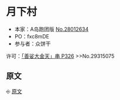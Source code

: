 <h1 id="%E6%9C%88%E4%B8%8B%E6%9D%91">月下村</h1>

* 本家：A岛跑团版 [No.28012634](https://adnmb3.com/t/28012634)  
* PO：fxc8mDE
* 参与者：众饼干

许可：[「善娑大金天」串 P326](https://adnmb3.com/t/28470905?page=326) >>No.29315075

<h2 id="%E5%8E%9F%E6%96%87">原文</h2>

⎆ [原文](原文.md)

